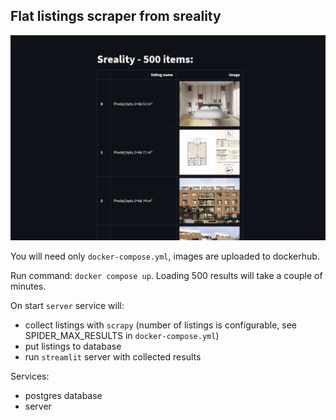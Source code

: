 ## Flat listings scraper from sreality

![Web page](./docs/page.png)

You will need only `docker-compose.yml`, images are uploaded to dockerhub.

Run command: `docker compose up`. Loading 500 results will take a couple of minutes.

On start `server` service will:
 - collect listings with `scrapy` (number of listings is configurable, see SPIDER_MAX_RESULTS in `docker-compose.yml`)
 - put listings to database 
 - run `streamlit` server with collected results


Services:
 - postgres database
 - server


